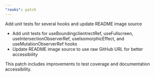 ```yaml
---
"rooks": patch
---
```


Add unit tests for several hooks and update README image source

- Add unit tests for useBoundingclientrectRef, useFullscreen, useIntersectionObserverRef, useIsomorphicEffect, and useMutationObserverRef hooks
- Update README image source to use raw GitHub URL for better accessibility

This patch includes improvements to test coverage and documentation accessibility.
